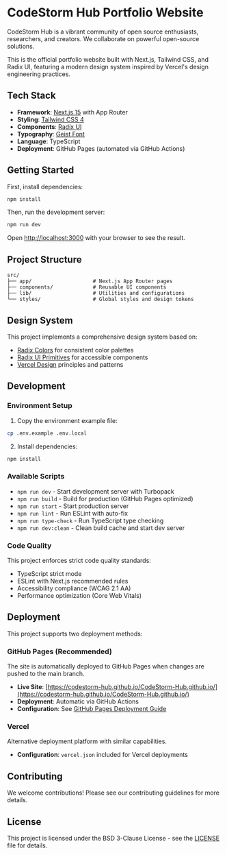 # CodeStorm Hub Portfolio Website

CodeStorm Hub is a vibrant community of open source enthusiasts, researchers, and creators. We collaborate on powerful open-source solutions.

This is the official portfolio website built with Next.js, Tailwind CSS, and Radix UI, featuring a modern design system inspired by Vercel's design engineering practices.

## Tech Stack

- **Framework**: [Next.js 15](https://nextjs.org) with App Router
- **Styling**: [Tailwind CSS 4](https://tailwindcss.com)
- **Components**: [Radix UI](https://www.radix-ui.com)
- **Typography**: [Geist Font](https://vercel.com/font)
- **Language**: TypeScript
- **Deployment**: GitHub Pages (automated via GitHub Actions)

## Getting Started

First, install dependencies:

```bash
npm install
```

Then, run the development server:

```bash
npm run dev
```

Open [http://localhost:3000](http://localhost:3000) with your browser to see the result.

## Project Structure

```
src/
├── app/                    # Next.js App Router pages
├── components/             # Reusable UI components
├── lib/                    # Utilities and configurations
└── styles/                 # Global styles and design tokens
```

## Design System

This project implements a comprehensive design system based on:
- [Radix Colors](https://www.radix-ui.com/colors) for consistent color palettes
- [Radix UI Primitives](https://www.radix-ui.com/primitives) for accessible components
- [Vercel Design](https://vercel.com/design) principles and patterns

## Development

### Environment Setup

1. Copy the environment example file:
```bash
cp .env.example .env.local
```

2. Install dependencies:
```bash
npm install
```

### Available Scripts

- `npm run dev` - Start development server with Turbopack
- `npm run build` - Build for production (GitHub Pages optimized)
- `npm run start` - Start production server
- `npm run lint` - Run ESLint with auto-fix
- `npm run type-check` - Run TypeScript type checking
- `npm run dev:clean` - Clean build cache and start dev server

### Code Quality

This project enforces strict code quality standards:
- TypeScript strict mode
- ESLint with Next.js recommended rules
- Accessibility compliance (WCAG 2.1 AA)
- Performance optimization (Core Web Vitals)

## Deployment

This project supports two deployment methods:

### GitHub Pages (Recommended)
The site is automatically deployed to GitHub Pages when changes are pushed to the main branch.

- **Live Site**: [https://codestorm-hub.github.io/CodeStorm-Hub.github.io/](https://codestorm-hub.github.io/CodeStorm-Hub.github.io/)
- **Deployment**: Automatic via GitHub Actions
- **Configuration**: See [GitHub Pages Deployment Guide](docs/github-pages-deployment.md)

### Vercel
Alternative deployment platform with similar capabilities.

- **Configuration**: `vercel.json` included for Vercel deployments

## Contributing

We welcome contributions! Please see our contributing guidelines for more details.

## License

This project is licensed under the BSD 3-Clause License - see the [LICENSE](LICENSE) file for details.
